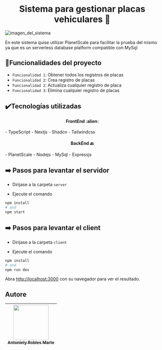 <h1 align="center"> Sistema para gestionar placas vehiculares 🚗</h1>

![imagen_del_sistema](https://drive.google.com/file/d/1IlHxum-kxDXbvVxolw9TwyWFCwgDYQfs/view?usp=drive_link)

<p align="left">
En este sistema quise utilizar PlanetScale para facilitar la prueba del mismo ya que es un serverless database platform compatible con MySql
</p>

## :hammer:Funcionalidades del proyecto

- `Funcionalidad 1`: Obtener todos los registros de placas
- `Funcionalidad 2`: Crea registro de placas
- `Funcionalidad 2`: Actualiza cualquier registro de placa
- `Funcionalidad 3`: Elimina cualquier registro de placas

## :heavy_check_mark:Tecnologías utilizadas

<h4 align="center"> FrontEnd :alien:</h4>
- TypeScript
- Nextjs
- Shadcn
- Tailwindcss

<h4 align="center"> BackEnd 🔙</h4>
- PlanetScale
- Nodejs
- MySql
- Expressjs

## :arrow_right: Pasos para levantar el servidor

- Dirijase a la carpeta `server`

- Ejecute el comando

```bash
npm install
# and
npm start
```

## :arrow_right: Pasos para levantar el client

- Dirijase a la carpeta `client`

- Ejecute el comando

```bash
npm install
# and
npm run dev
```

Abra [http://localhost:3000](http://localhost:3000) con su navegador para ver el resultado.

## Autore

| [<img src="https://drive.google.com/file/d/1h2i-m_tABhDJqQ7eA9-W1qcfz0ILXrKs/view?usp=drive_link" width=115><br><sub>Antoniely Robles Marte</sub>](https://github.com/antoniely)
| :---: |
